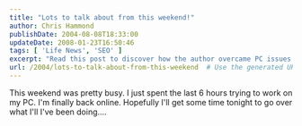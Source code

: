 ```yaml
---
title: "Lots to talk about from this weekend!"
author: Chris Hammond
publishDate: 2004-08-08T18:33:00
updateDate: 2008-01-23T16:50:46
tags: [ 'Life News', 'SEO' ]
excerpt: "Read this post to discover how the author overcame PC issues after a busy weekend. Find out what they've been up to!"
url: /2004/lots-to-talk-about-from-this-weekend  # Use the generated URL with year
---
```

This weekend was pretty busy. I just spent the last 6 hours trying to work on my PC. I'm finally back online. Hopefully I'll get some time tonight to go over what I'll I've been doing....

